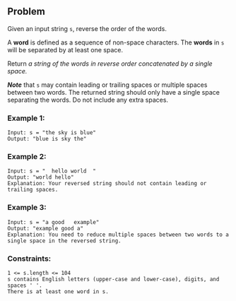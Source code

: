 ## Problem
Given an input string `s`, reverse the order of the words.

A **word** is defined as a sequence of non-space characters. The **words** in `s` will be separated by at least one space.

Return *a string of the words in reverse order concatenated by a single space.*

***Note*** that `s` may contain leading or trailing spaces or multiple spaces between two words. The returned string should only have a single space separating the words. Do not include any extra spaces.

 

### Example 1:

    Input: s = "the sky is blue"
    Output: "blue is sky the"

### Example 2:

    Input: s = "  hello world  "
    Output: "world hello"
    Explanation: Your reversed string should not contain leading or trailing spaces.

### Example 3:

    Input: s = "a good   example"
    Output: "example good a"
    Explanation: You need to reduce multiple spaces between two words to a single space in the reversed string.
    

### Constraints:

    1 <= s.length <= 104
    s contains English letters (upper-case and lower-case), digits, and spaces ' '.
    There is at least one word in s.
